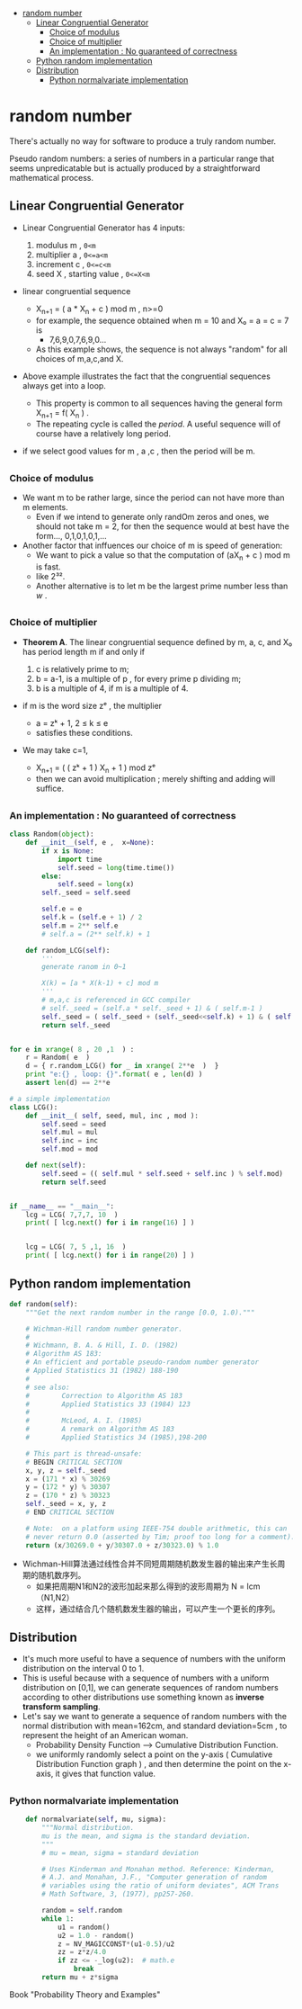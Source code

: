 [](...menustart)

- [random number](#54424d73e284242c90ae6c2c711487cf)
    - [Linear Congruential Generator](#3d6ac243e2eed84b3e761431b17bb56b)
        - [Choice of modulus](#ac4e828dbe54fb1d2feb694108ce5480)
        - [Choice of multiplier](#bdc47eab24c15e7a55f50a5e665743de)
        - [An implementation :  No guaranteed of correctness](#29c8b42cc2ff4fc09c6a75a4dfbc1885)
    - [Python random implementation](#31d89b288043a80670b7a9af27dba6b6)
    - [Distribution](#f0bac093bb884df2891d32385d053788)
        - [Python normalvariate implementation](#ee34ac09342e568469b18ca9916547d5)

[](...menuend)


<h2 id="54424d73e284242c90ae6c2c711487cf"></h2>

# random number

There's actually no way for software to produce a truly random number.

Pseudo random numbers:  a series of numbers in a particular range that seems unpredicatable but is actually produced by a straightforward mathematical process.


<h2 id="3d6ac243e2eed84b3e761431b17bb56b"></h2>

## Linear Congruential Generator 

- Linear Congruential Generator has 4 inputs:
    1. modulus  m  ,  `0<m`
    2. multiplier a  ,  `0<=a<m`
    3. increment  c  ,  `0<=c<m`
    4. seed X ,  starting value , `0<=X<m`

- linear congruential sequence
    - X<sub>n+1</sub> = ( a * X<sub>n</sub> + c ) mod m , n>=0
    - for example, the sequence obtained when m = 10 and X₀ = a = c = 7 is
        - 7,6,9,0,7,6,9,0...
    - As this example shows, the sequence is not always "random" for all choices of m,a,c,and X. 
- Above example illustrates the fact that the congruential sequences always get into a loop. 
    - This property is common to all sequences having the general form X<sub>n+1</sub> = f( X<sub>n</sub> ) .
    - The repeating cycle is called the *period*.   A useful sequence will of course have a relatively long period. 

- if we select good values for m , a ,c ,  then the period will be m.   


<h2 id="ac4e828dbe54fb1d2feb694108ce5480"></h2>

### Choice of modulus

- We want m to be rather large, since the period can not have more than m elements.
    - Even if we intend to generate only randOm zeros and ones, we should not take m = 2, for then the sequence would at best have the form..., 0,1,0,1,0,1,...
- Another factor that inffuences our choice of m is speed of generation: 
    - We want to pick a value so that the computation of (aX<sub>n</sub> + c ) mod m is fast.
    - like 2³².
    - Another alternative is to let m be the largest prime number less than *w* .

<h2 id="bdc47eab24c15e7a55f50a5e665743de"></h2>

### Choice of multiplier

- **Theorem A**. The linear congruential sequence defined by m, a, c, and X₀ has period length m if and only if
    1. c is relatively prime to m;
    2. b = a-1, is a multiple of p , for every prime p dividing m; 
    3. b is a multiple of 4, if m is a multiple of 4. 
- if m is the word size zᵉ , the multiplier 
    - a = zᵏ + 1,  2 ≤ k ≤ e
    - satisfies these conditions. 

- We may take c=1,
    - X<sub>n+1</sub> = ( ( zᵏ + 1 )  X<sub>n</sub> + 1 ) mod zᵉ
    - then we can avoid multiplication ; merely shifting and adding will suffice.

<h2 id="29c8b42cc2ff4fc09c6a75a4dfbc1885"></h2>

### An implementation :  No guaranteed of correctness 

```python
class Random(object):
    def __init__(self, e ,  x=None):
        if x is None:
            import time
            self.seed = long(time.time())
        else:
            self.seed = long(x)
        self._seed = self.seed

        self.e = e
        self.k = (self.e + 1) / 2
        self.m = 2** self.e
        # self.a = (2** self.k) + 1

    def random_LCG(self):
        '''
        generate ranom in 0~1

        X(k) = [a * X(k-1) + c] mod m
        '''
        # m,a,c is referenced in GCC compiler
        # self._seed = (self.a * self._seed + 1) & ( self.m-1 )
        self._seed = ( self._seed + (self._seed<<self.k) + 1) & ( self.m-1 )
        return self._seed


for e in xrange( 8 , 20 ,1  ) :
    r = Random( e  )
    d = { r.random_LCG() for _ in xrange( 2**e  )  }
    print "e:{} , loop: {}".format( e , len(d) )
    assert len(d) == 2**e

```

```python
# a simple implementation
class LCG():
    def __init__( self, seed, mul, inc , mod ):
        self.seed = seed
        self.mul = mul
        self.inc = inc
        self.mod = mod

    def next(self):
        self.seed = (( self.mul * self.seed + self.inc ) % self.mod)
        return self.seed


if __name__ == "__main__":
    lcg = LCG( 7,7,7, 10  )
    print( [ lcg.next() for i in range(16) ] )


    lcg = LCG( 7, 5 ,1, 16  )
    print( [ lcg.next() for i in range(20) ] )
```

<h2 id="31d89b288043a80670b7a9af27dba6b6"></h2>

## Python random implementation

```python
def random(self):
    """Get the next random number in the range [0.0, 1.0)."""

    # Wichman-Hill random number generator.
    #
    # Wichmann, B. A. & Hill, I. D. (1982)
    # Algorithm AS 183:
    # An efficient and portable pseudo-random number generator
    # Applied Statistics 31 (1982) 188-190
    #
    # see also:
    #        Correction to Algorithm AS 183
    #        Applied Statistics 33 (1984) 123
    #
    #        McLeod, A. I. (1985)
    #        A remark on Algorithm AS 183
    #        Applied Statistics 34 (1985),198-200

    # This part is thread-unsafe:
    # BEGIN CRITICAL SECTION
    x, y, z = self._seed
    x = (171 * x) % 30269
    y = (172 * y) % 30307
    z = (170 * z) % 30323
    self._seed = x, y, z
    # END CRITICAL SECTION

    # Note:  on a platform using IEEE-754 double arithmetic, this can
    # never return 0.0 (asserted by Tim; proof too long for a comment).
    return (x/30269.0 + y/30307.0 + z/30323.0) % 1.0
```

- Wichman-Hill算法通过线性合并不同短周期随机数发生器的输出来产生长周期的随机数序列。
    - 如果把周期N1和N2的波形加起来那么得到的波形周期为 N = lcm（N1,N2） 
    - 这样，通过结合几个随机数发生器的输出，可以产生一个更长的序列。


<h2 id="f0bac093bb884df2891d32385d053788"></h2>

## Distribution

- It's much more useful to have a sequence of numbers with the uniform distribution on the interval 0 to 1. 
- This is useful because with a sequence of numbers with a uniform distribution on [0,1], we can generate sequences of random numbers according to other distributions use something known as **inverse transform sampling**. 
- Let's say we want to generate a sequence of random numbers with the normal distribution with mean=162cm, and standard deviation=5cm , to represent the height of an American woman.
    - Probability Density Function --> Cumulative Distribution Function. 
    - we uniformly randomly select a point on the y-axis ( Cumulative Distribution Function graph ) , and then determine the point on the x-axis, it gives that function value. 


<h2 id="ee34ac09342e568469b18ca9916547d5"></h2>

### Python normalvariate implementation

```python
    def normalvariate(self, mu, sigma):
        """Normal distribution.
        mu is the mean, and sigma is the standard deviation.
        """
        # mu = mean, sigma = standard deviation

        # Uses Kinderman and Monahan method. Reference: Kinderman,
        # A.J. and Monahan, J.F., "Computer generation of random
        # variables using the ratio of uniform deviates", ACM Trans
        # Math Software, 3, (1977), pp257-260.

        random = self.random
        while 1:
            u1 = random()
            u2 = 1.0 - random()
            z = NV_MAGICCONST*(u1-0.5)/u2
            zz = z*z/4.0
            if zz <= -_log(u2):  # math.e
                break
        return mu + z*sigma
```

Book "Probability Theory and Examples"



    

